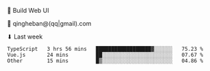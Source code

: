 🧙 Build Web UI

📧 qingheban@(qq|gmail).com

⬇ Last week

<!--START_SECTION:waka-->

```text
TypeScript   3 hrs 56 mins   ██████████████████▓░░░░░░   75.23 %
Vue.js       24 mins         ██░░░░░░░░░░░░░░░░░░░░░░░   07.67 %
Other        15 mins         █▒░░░░░░░░░░░░░░░░░░░░░░░   04.86 %
```

<!--END_SECTION:waka-->

<!--
**banqinghe/banqinghe** is a ✨ _special_ ✨ repository because its `README.md` (this file) appears on your GitHub profile.

Here are some ideas to get you started:

- 🔭 I’m currently working on ...
- 🌱 I’m currently learning ...
- 👯 I’m looking to collaborate on ...
- 🤔 I’m looking for help with ...
- 💬 Ask me about ...
- 📫 How to reach me: ...
- 😄 Pronouns: ...
- ⚡ Fun fact: ...
-->
